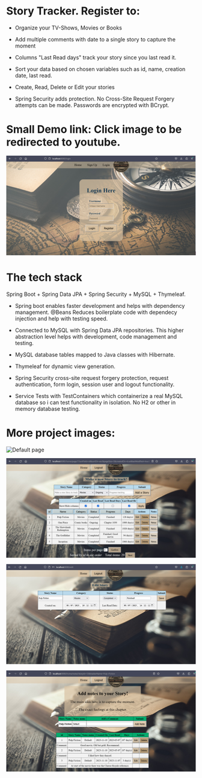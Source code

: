# Story Tracker. Register to:

* Organize your TV-Shows, Movies or Books
  
* Add multiple comments with date to a single story to capture the moment

* Columns "Last Read days" track your story since you last read it. 
  
* Sort your data based on chosen variables such as id, name, creation date, last read.

* Create, Read, Delete or Edit your stories

* Spring Security adds protection. No Cross-Site Request Forgery attempts can be made. Passwords are encrypted with BCrypt.
  
# Small Demo link: Click image to be redirected to youtube.

[![Video Demo](/project_images/login_img.png)](https://www.youtube.com/watch?v=t1Xp0n6JElM)


# The tech stack
Spring Boot + Spring Data JPA + Spring Security + MySQL + Thymeleaf.

* Spring boot enables faster development and helps with dependency management. @Beans Reduces boilerplate code with dependecy injection and help with testing speed. 

* Connected to MySQL with Spring Data JPA repositories. This higher abstraction level helps with development, code management and testing.

* MySQL database tables mapped to Java classes with Hibernate.

* Thymeleaf for dynamic view generation.

* Spring Security cross-site request forgery protection, request authentication, form login, session user and logout functionality.

*  Service Tests with TestContainers which containerize a real MySQL database so i can test functionality in isolation. No H2 or other in memory database testing.

# More project images:

![Default page](/project_images/firstGif.gif)

![Home Page Image](/project_images/homePage2_img.png)

![Edit Story Image](/project_images/editStory_img.png)

![Notes Page Image](/project_images/notesPage_img.png)
